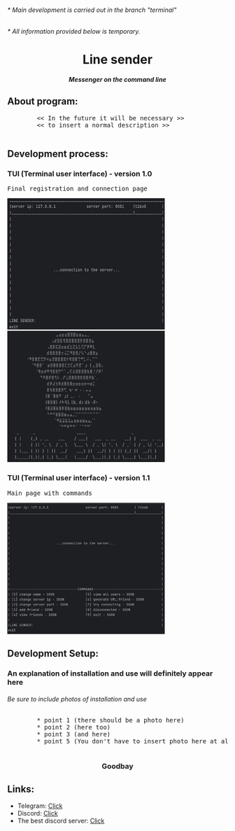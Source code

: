 <h6>
    * Main development is carried out in the branch "terminal" 
</h6>
<h6>
    * All information provided below is temporary.
</h6>
<div>
    <h1 align="center">
      Line sender
    </h1>
    <h5 align="center">
        Messenger on the command line    
    </h5>
</div>

## About program:
<div>
    <pre>
        << In the future it will be necessary >> 
        << to insert a normal description >>
    </pre>
</div>

## Development process:

<div>
    <h3>TUI (Terminal user interface) - version 1.0 </h3>
    <pre>Final registration and connection page                                  Logo</pre>
     <img height="300" src="src\main\resources\images\demo_1.jpg" width="360"/>
     <img height="300" src="src\main\resources\images\demo_3.1.jpg" width="360"/>
</div>
<div>
    <h3>TUI (Terminal user interface) - version 1.1 </h3>
    <pre>Main page with commands</pre>
     <img height="300" src="src\main\resources\images\demo_2.jpg" width="360"/>
</div>



## Development Setup:
<h3>
    An explanation of installation and use will definitely appear here
</h3>
<h6>
    Be sure to include photos of installation and use
</h6>

<div>
    <pre>
        * point 1 (there should be a photo here)
        * point 2 (here too)
        * point 3 (and here)
        * point 5 (You don't have to insert photo here at all)
    </pre>
</div>

<div>
    <h3 align="center">
        Goodbay
    </h3>

[//]: # (farewell words)
</div>

## Links:

- Telegram: [Click](https://t.me/whoist26x0)
- Discord: [Click](https://discordapp.com/users/488771728969826314/)
- The best discord server: [Click](https://discord.gg/Hfqrmm26NG)
